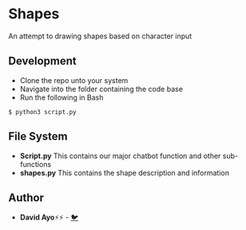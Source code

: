 # Shapes
An attempt to drawing shapes based on character input

## Development
* Clone the repo unto your system
* Navigate into the folder containing the code base
* Run the following in Bash

```
$ python3 script.py
```

## File System
* **Script.py** This contains our major chatbot function and other sub-functions
* **shapes.py** This contains the shape description and information



## Author
* **David Ayo**⚡⚡ - [🐦](https://twitter.com/dqve__)
